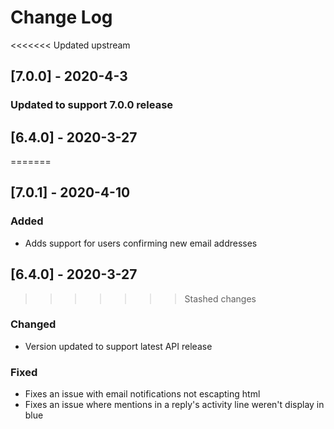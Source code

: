 # Change Log

<<<<<<< Updated upstream
## [7.0.0] - 2020-4-3

### Updated to support 7.0.0 release

## [6.4.0] - 2020-3-27
=======
## [7.0.1] - 2020-4-10

### Added

- Adds support for users confirming new email addresses

## [6.4.0] - 2020-3-27 
>>>>>>> Stashed changes

### Changed

- Version updated to support latest API release

### Fixed

- Fixes an issue with email notifications not escapting html
- Fixes an issue where mentions in a reply's activity line weren't display in blue

